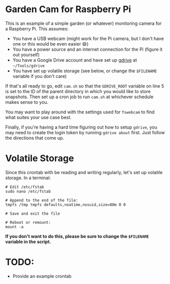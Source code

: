 # Garden Cam for Raspberry Pi
This is an example of a simple garden (or whatever) monitoring camera for a Raspberry Pi. This assumes:

* You have a USB webcam (might work for the Pi camera, but I don't have one or this would be even easier :smile:)
* You have a power source and an internet connection for the Pi (figure it out yourself)
* You have a Google Drive account and have set up [gdrive](https://github.com/prasmussen/gdrive) at `~/Tools/gdrive`
* You have set up volatile storage (see below, or change the `$FILENAME` variable if you don't care)

If that's all ready to go, edit `cam.sh` so that the `GDRIVE_ROOT` variable on line 5 is set to the ID of the parent directory in which you would like to store snapshots. Then set up a cron job to run `cam.sh` at whichever schedule makes sense to you.

You may want to play around with the settings used for `fswebcam` to find what suites your use case best. 

Finally, if you're having a hard time figuring out how to setup `gdrive`, you may need to create the login token by running `gdrive about` first. Just follow the directions that come up.

# Volatile Storage
Since this crontab with be reading and writing regularly, let's set up volatile storage. In a terminal:
```
# Edit /etc/fstab
sudo nano /etc/fstab

# Append to the end of the file: 
tmpfs /tmp tmpfs defaults,noatime,nosuid,size=80m 0 0

# Save and exit the file

# Reboot or remount: 
mount -a
```

**If you don't want to do this, please be sure to change the `$FILENAME` variable in the script.**

# TODO:
* Provide an example crontab
